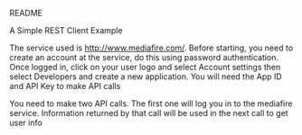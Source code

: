README

A Simple REST Client Example

 The service used is http://www.mediafire.com/. 
 Before starting, you need to create an account at the service, do this using password authentication.
 Once logged in, click on your user logo and select Account settings then select Developers and create a new application. You will need the App ID and API Key to make API calls
 
 You need to make two API calls. The first one will log you in to the mediafire service.
 Information returned by that call will be used in the next call to get user info


